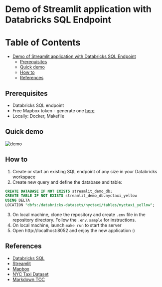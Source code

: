 # Demo of Streamlit application with Databricks SQL Endpoint

Table of Contents
=================

   * [Demo of Streamlit application with Databricks SQL Endpoint](#demo-of-streamlit-application-with-databricks-sql-endpoint)
      * [Prerequisites](#prerequisites)
      * [Quick demo](#quick-demo)
      * [How to](#how-to)
      * [References](#references)

## Prerequisites

- Databricks SQL endpoint
- Free Mapbox token  - generate one [here](https://www.mapbox.com/)
- Locally: Docker, Makefile

## Quick demo

![demo](./raw/demo.gif)

## How to 

1. Create or start an existing SQL endpoint of any size in your Databricks workspace
2. Create new query and define the database and table:

```sql
CREATE DATABASE IF NOT EXISTS streamlit_demo_db;
CREATE TABLE IF NOT EXISTS streamlit_demo_db.nyctaxi_yellow 
USING DELTA
LOCATION "dbfs:/databricks-datasets/nyctaxi/tables/nyctaxi_yellow";
```

3. On local machine, clone the repository and create `.env` file in the repository directory. Follow the `.env.sample` for instructions. 
4. On local machine, launch `make run` to start the server
5. Open http://localhost:8052 and enjoy the new application :) 

## References

- [Databricks SQL](https://databricks.com/product/databricks-sql)
- [Streamlit](https://streamlit.io/)
- [Mapbox](https://www.mapbox.com/)
- [NYC Taxi Dataset](https://www1.nyc.gov/site/tlc/about/tlc-trip-record-data.page)
- [Markdown TOC](https://github.com/ekalinin/github-markdown-toc)